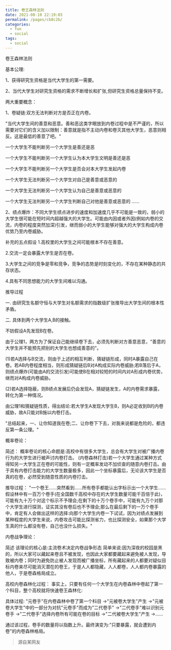 ```yaml
---
title: 卷王森林法则
date: 2021-08-10 22:19:03
permalink: /pages/cb8c2b/
categories:
  - fun
  - social
tags:
  - social
---
```

卷王森林法则

基本公理:

1、获得研究生资格是当代大学生的第一需要。

2、当代大学生对研究生资格的需求不断增长和扩张,但研究生资格总量保持不变。

两大重要概念：

1、卷疑链:双方无法判断对方是否正在内卷。

"当代大学生间的善意和恶意。善和恶这类字眼放到内卷过程中是不严谨的，所以需要对它们的含义加以限制：善意就是指不主动内卷和卷灭其他大学生，恶意则相反。这是最低的善意了吧。"

一个大学生不能判断另一个大学生是善还是恶

一个大学生不能判断另一个大学生认为本大学生文明是善还是恶

一个大学生不能判断另一个大学生是否会对本大学生发起内卷

一个大学生无法判断另一个大学生对自己是善意或恶意的

一个大学生无法判断另一个大学生认为自己是善意或恶意的

一个大学生无法判断另一个大学生判断自己对他是善意或恶意的
……

2、绩点爆炸：不同大学生绩点进步的速度和加速度几乎不可能是一致的，弱小的大学生很可能在短时间内超越强大的大学生。可能由内因或者外因(例如内卷的交流，内卷的程度突然加深)引发，继而弱小的大学生能够对强大的大学生构成内卷优势乃至内卷威胁。

补充的五点假设
1.高校里的大学生之间可能根本不存在善意。

2.交流一定会暴露大学生是否在卷。

3.大学生之间的竞争是零和竞争，竞争的态势是时刻变化的，不存在某种静态的共存状态。

4.具有不同思想能力的大学生间难以沟通。


推导过程

一. 由研究生名额守恒与大学生对名额需求的指数级扩张推导出大学生间的根本性矛盾。

二. 具体到两个大学生A,B的接触。

不妨假设A先发现B在卷。

由于公理1，两方为了保证自己能继续卷下去，必须先判断对方善意恶意，"善意的大学生并不能预先把别的大学生也想成善意的"。

(1)若A选择与B交流，则由于上述的相互判断，猜疑链形成，同时A暴露自己在卷。若AB内卷程度相当，则形成猜疑链后B对A构成实际内卷威胁;若B落后于A，则绩点爆炸(可能由A的交流引发)可能使B在相对较短的时间内对A形成内卷优势，继而对A构成内卷威胁。

(2)若A选择隐蔽，则B绩点发展后仍会发现A，猜疑链发生，A的内卷需求暴露，转化为第一种情况。

由公理1和猜疑链性质，得出结论:若大学生A发现大学生B，则A必定收到B的内卷威胁，故A只能对B施以内卷打击。

"总结起来，一、让你知道我在卷;二、让你卷下下去，对我来说都是危险的，都违反第一条公理。"


概率卷论：

简述：
概率卷论的核心命题是:高校中有很多大学生，总会有大学生对被广播内卷行为的大学生进行被声讨内卷打击。
(内卷森林打击)若一个大学生通过某种方式得知另一大学生正在卷的可能性，则有一定概率发动不加侦查的随意内卷打击。由于具有内卷打击能力的大学生数量极多，因此一个坐标暴露后，无论该大学生是否真的在卷，必然受到随意性质的内卷打击。

推导过程：
"一个卷王……突然看到……所有卷手都能认出字标示出一个大学生……假设林中有一百万个卷手(在全国数千高校中存在的大学生数量可能千百倍于此)，可能有九十万个对这个标示不予理会;在剩下的十万个卷手中，可能有九万个对那个大学生进行探测，证实其没有卷后也不予理会;那么在最后剩下的一万个卷手中，肯定有人会做出这样的选择:向那个大学生内卷一下试试，因为对绩点发展到某种程度的大学生来说，内卷攻击可能比探测省力，也比探测安全，如果那个大学生真的什么都没有卷，自己也没什么损失。"

内卷战争理论：

简述
该理论的核心是:主流卷术决定内卷战争形态
简单来说:因为深夜的校园是黑的，所以大家可以藏起来卷且不被发现，也因此大家都要藏起来避免被人发现，导致被内卷；同时为避免防止被人发现而被广播坐标，所有藏起来的人都要对疑似目标内卷来尽可能消灭潜在的卷王，于是人人都隐藏，人人都卷，人人都内卷暴露的他人，于是卷森格局成立。

高校内卷森林化过程：
事实上，只要有任何一个大学生在内卷森林中卷起了第一个科目，整个高校就将快速卷王森林化:

具体过程:
"元卷手"在内卷森林中卷了第一个科目
→"元被卷大学生"产生
→"元被卷大学生"中的一部分为对抗"元卷手"而成为"二代卷手"
→"二代卷手"难以识别元卷手
→"二代卷手"选择内卷所有可能在卷的目标
→"二代被卷大学生"产生
→……

通过该过程，卷手的数量将以指数上升。最终演变为:"只要暴露，就会遭到内卷"的内卷森林格局。



> 源自某网友
